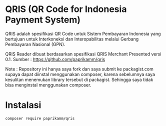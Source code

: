 QRIS (QR Code for Indonesia Payment System)
===========================================

QRIS adalah spesifikasi QR Code untuk Sistem Pembayaran Indonesia yang bertujuan untuk Interkoneksi dan Interopabilitas melalui Gerbang Pembayaran Nasional (GPN).

QRIS Reader dibuat berdasarkan spesifikasi QRIS Merchant Presented versi 0.1. 
Sumber : https://github.com/paprikamm/qris

Note : 
Repository ini hanya saya fork dan saya submit ke packagist.com supaya dapat diinstal menggunakan composer, karena sebelumnya saya kesulitan menemukan library tersebut di packagist. Sehingga saya tidak bisa menginstal menggunakan composer.

# Instalasi
<code>composer require paprikamm/qris</code>
